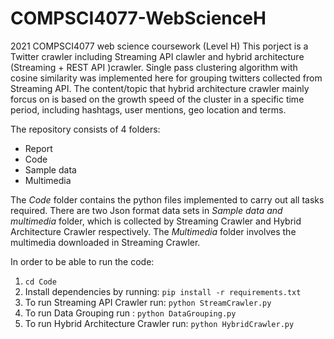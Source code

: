 # COMPSCI4077-WebScienceH
2021 COMPSCI4077 web science coursework (Level H)
This porject is a Twitter crawler including Streaming API clawler and hybrid architecture (Streaming + REST API )crawler. Single pass clustering algorithm with cosine similarity was implemented here for grouping twitters collected from Streaming API. The content/topic that hybrid architecture crawler mainly forcus on is based on the growth speed of the cluster in a specific time period, including hashtags, user mentions, geo location and terms.

The repository consists of 4 folders:

- Report
- Code
- Sample data 
- Multimedia

The _Code_ folder contains the python files implemented to carry out all tasks required. There are two Json format data sets in _Sample data and multimedia_ folder, which is collected by Streaming Crawler and Hybrid Architecture Crawler respectively. The _Multimedia_ folder involves the multimedia downloaded in Streaming Crawler. 

In order to be able to run the code:

1. `cd Code`
2. Install dependencies by running: `pip install -r requirements.txt`
3. To run Streaming API Crawler run: `python StreamCrawler.py`
4. To run Data Grouping run : `python DataGrouping.py`
5. To run Hybrid Architecture Crawler run: `python HybridCrawler.py`
